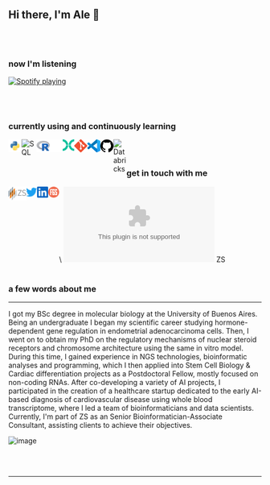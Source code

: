## Hi there, I'm Ale 👋

<br />
<br />

### now I'm listening
[<img src="https://novatorem-alelagreca.vercel.app/api/spotify" alt="Spotify playing" width="350px" />](https://open.spotify.com/user/alelagreca)


<!--
**alelagreca/alelagreca** is a ✨ _special_ ✨ repository because its `README.md` (this file) appears on your GitHub profile.

Here are some ideas to get you started:

- 🔭 I’m currently working on ...
- 🌱 I’m currently learning ...
- 👯 I’m looking to collaborate on ...
- 🤔 I’m looking for help with ...
- 💬 Ask me about ...
- 📫 How to reach me: ...
- 😄 Pronouns: ...
- ⚡ Fun fact: ...
-->
<br />
<br />

### **currently using and continuously learning**
[<img align="left" alt="Python" width="26px" src="https://raw.githubusercontent.com/github/explore/80688e429a7d4ef2fca1e82350fe8e3517d3494d/topics/python/python.png" />][python]
[<img align="left" alt="SQL" width="30px" src="https://upload.wikimedia.org/wikipedia/commons/thumb/8/87/Sql_data_base_with_logo.png/800px-Sql_data_base_with_logo.png" />][sql]
[<img align="left" alt="Python" width="26px" src="https://raw.githubusercontent.com/github/explore/80688e429a7d4ef2fca1e82350fe8e3517d3494d/topics/r/r.png" />][rbase]
[<img align="left" alt="Terminal" width="26px" src="logos/gnubash.svg" />][bash]
[<img align="left" alt="Nextflow" width="23px" src="https://github.com/nextflow-io/trademark/blob/26e6fbc0830b0ff2b1af9df279cd22a48f37e14d/nextflow-icon.png" />][nextflow]
[<img align="left" alt="Git" width="26px" src="logos/git.svg" />][git]
[<img align="left" alt="Visual Studio Code" width="26px" src="https://raw.githubusercontent.com/github/explore/80688e429a7d4ef2fca1e82350fe8e3517d3494d/topics/visual-studio-code/visual-studio-code.png" />][vscode]
[<img align="left" alt="GitHub" width="26px" src="logos/github.svg" />][github]
[<img align="left" alt="Databricks" width="26px" src="https://avatars.githubusercontent.com/u/4998052?s=200&v=4" />][databricks]


<br />
<br />


### **get in touch with me**
[<img align="left" alt="ZS" width="35px" src="logos/ZS_Logo_RGB.png" />][zs] 
[<img align="left" alt="aled_lg | Twitter" width="22px" src="logos/twitter.svg" />][twitter]
[<img align="left" alt="alelagreca | LinkedIn" width="22px" src="logos/linkedin.svg" />][linkedin]
[<img align="left" alt="alelagreca | F6" width="22px" src="logos/f6s-logo.png" />][f6]

\ ![Email\ ](mailto:alejandro.lagreca@zs.com) ZS
<br />
<br />


### **a few words about me**
---
I got my BSc degree in molecular biology at the University of Buenos Aires. Being an undergraduate I began my scientific career studying hormone-dependent gene regulation in endometrial adenocarcinoma cells. Then, I went on to obtain my PhD on the regulatory mechanisms of nuclear steroid receptors and chromosome architecture using the same in vitro model. During this time, I gained experience in NGS technologies, bioinformatic analyses and programming, which I then applied into Stem Cell Biology & Cardiac differentiation projects as a Postdoctoral Fellow, mostly focused on non-coding RNAs. After co-developing a variety of AI projects, I participated in the creation of a healthcare startup dedicated to the early AI-based diagnosis of cardiovascular disease using whole blood transcriptome, where I led a team of bioinformaticians and data scientists. Currently, I'm part of ZS as an Senior Bioinformatician-Associate Consultant, assisting clients to achieve their objectives.


![image](https://github.com/user-attachments/assets/6d224d40-6382-4e12-87b2-8bfa8601c674)

<!--
[<img align="left" alt="LIAN" width="50px" height="50px" src="logos/lian_logo.svg" />][lian]
[<img align="left" alt="Fleni Institute" width="26px" src="logos/fleni_logo.svg" />][fleni]
[<img align="center" alt="CONICET" width="30px" src="logos/logo-CONICET_opt.png" />][conicet]
[<img align="center" alt="IBYME" width="30px" src="logos/logo-ibyme_fibyme.jpg" />][ibyme]
[<img align="center" alt="CRG" width="30px" src="logos/logo_crg_.jpg" />][crg]

-->

<br />
<br />

---


<br />
<br />

<!-- ##Uncomment to show commit score##
<img align="center" alt="Github stats" src="https://github-readme-stats.vercel.app/api?username=alelagreca&show_icons=true&hide_borders=true&count_private=true&theme=radical&include_all_commits=false" />
-->

<!--
Definitions
-->
[vscode]: https://code.visualstudio.com/
[python]: https://www.python.org/
[rbase]: https://www.r-project.org/
[git]: https://git-scm.com
[github]: https://github.com
[bash]: https://www.gnu.org/software/bash/
[twitter]: https://twitter.com/aled_lg
[linkedin]: https://linkedin.com/in/alejandro-la-greca-394aa955
[f6]: https://www.f6s.com/alejandrolagreca
[multiplai]: https://www.multiplaihealth.com/
[gmail]: ale.lagreca@gmail.com
[gmail2]: alejandro.lagreca@multiplaihealth.com
[lian]: https://www.fleni.org.ar/lian/
[fleni]: https://www.fleni.org.ar
[ibyme]: https://www.ibyme.org.ar/
[conicet]: https://www.conicet.gov.ar/
[gmailzs]: alejandro.lagreca@zs.com
[zs]: https://www.zs.com/
[nextflow]: https://www.nextflow.io/
[databricks]: https://www.databricks.com/
[sql]: https://www.mysql.com/
